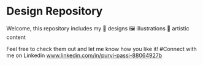 # Design Repository
Welcome, this repository includes my
🎨 designs
🖼 illustrations
🌼 artistic content

Feel free to check them out and let me know how you like it!
#Connect with me on Linkedin www.linkedin.com/in/purvi-passi-88064927b
